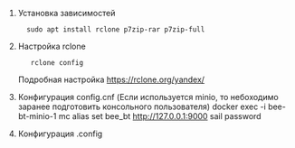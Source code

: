 1. Установка зависимостей
    ```shell
      sudo apt install rclone p7zip-rar p7zip-full
    ```
2. Настройка rclone 
   ```shell
      rclone config
   ```
   Подробная настройка https://rclone.org/yandex/

3. Конфигурация config.cnf
   (Если используется minio, то небоходимо заранее подготовить консольного пользователя)
   docker exec -i bee-bt-minio-1 mc alias set bee_bt http://127.0.0.1:9000 sail password
4. Конфигурация .config